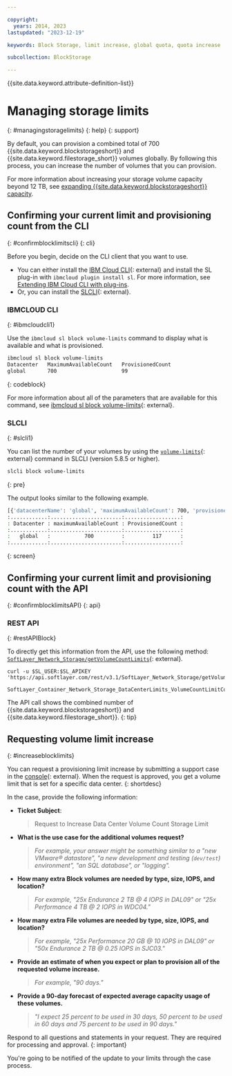 ```yaml
---

copyright:
  years: 2014, 2023
lastupdated: "2023-12-19"

keywords: Block Storage, limit increase, global quota, quota increase

subcollection: BlockStorage

---
```

{{site.data.keyword.attribute-definition-list}}

# Managing storage limits
{: #managingstoragelimits}
{: help}
{: support}

By default, you can provision a combined total of 700 {{site.data.keyword.blockstorageshort}} and {{site.data.keyword.filestorage_short}} volumes globally. By following this process, you can increase the number of volumes that you can provision.

For more information about increasing your storage volume capacity beyond 12 TB, see [expanding {{site.data.keyword.blockstorageshort}} capacity](/docs/BlockStorage?topic=BlockStorage-expandingcapacity#increasecapacityover12TB).

## Confirming your current limit and provisioning count from the CLI
{: #confirmblocklimitscli}
{: cli}

Before you begin, decide on the CLI client that you want to use.

* You can either install the [IBM Cloud CLI](/docs/cli){: external} and install the SL plug-in with `ibmcloud plugin install sl`. For more information, see [Extending IBM Cloud CLI with plug-ins](/docs/cli?topic=cli-plug-ins).
* Or, you can install the [SLCLI](https://softlayer-python.readthedocs.io/en/latest/cli/){: external}.

### IBMCLOUD CLI
{: #ibmcloudcli1}

Use the `ibmcloud sl block volume-limits` command to display what is available and what is provisioned.

```sh
ibmcloud sl block volume-limits
Datacenter   MaximumAvailableCount   ProvisionedCount
global       700                     99
```
{: codeblock}

For more information about all of the parameters that are available for this command, see [ibmcloud sl block volume-limits](/docs/cli?topic=cli-sl-block-storage#sl_block_volume_limits){: external}.

### SLCLI
{: #slcli1}

You can list the number of your volumes by using the [`volume-limits`](https://softlayer-python.readthedocs.io/en/latest/cli/block/#block-volume-limits){: external} command in SLCLI (version 5.8.5 or higher).
```sh
slcli block volume-limits
```
{: pre}

The output looks similar to the following example.
```sh
[{'datacenterName': 'global', 'maximumAvailableCount': 700, 'provisioned Count':117}]
:............:.......................:..................:
: Datacenter : maximumAvailableCount : ProvisionedCount :
:............:.......................:..................:
:   global   :           700         :         117      :
:............:.......................:..................:
```
{: screen}

## Confirming your current limit and provisioning count with the API
{: #confirmblocklimitsAPI}
{: api}

### REST API
{: #restAPIBlock}

To directly get this information from the API, use the following method: [`SoftLayer_Network_Storage/getVolumeCountLimits`](https://sldn.softlayer.com/reference/services/SoftLayer_Network_Storage/getVolumeCountLimits/){: external}.

```curl
curl -u $SL_USER:$SL_APIKEY 'https://api.softlayer.com/rest/v3.1/SoftLayer_Network_Storage/getVolumeCountLimits.json'

SoftLayer_Container_Network_Storage_DataCenterLimits_VolumeCountLimitContainer[{"datacenterName":"global","maximumAvailableCount":700,"provisionedCount":99}]
```

The API call shows the combined number of {{site.data.keyword.blockstorageshort}} and {{site.data.keyword.filestorage_short}}.
{: tip}

## Requesting volume limit increase
{: #increaseblocklimits}

You can request a provisioning limit increase by submitting a support case in the [console](/unifiedsupport/cases/add){: external}. When the request is approved, you get a volume limit that is set for a specific data center.
{: shortdesc}

In the case, provide the following information:

- **Ticket Subject**: 
   > Request to Increase Data Center Volume Count Storage Limit

- **What is the use case for the additional volumes request?**
   >*For example, your answer might be something similar to a "new VMware&reg; datastore", "a new development and testing (`dev/test`) environment", "an SQL database", or "logging".*

- **How many extra Block volumes are needed by type, size, IOPS, and location?**
   >*For example, "25x Endurance 2 TB @ 4 IOPS in DAL09" or "25x Performance 4 TB @ 2 IOPS in WDC04."*

- **How many extra File volumes are needed by type, size, IOPS, and location?**
   >*For example, "25x Performance 20 GB @ 10 IOPS in DAL09" or "50x Endurance 2 TB @ 0.25 IOPS in SJC03."*

- **Provide an estimate of when you expect or plan to provision all of the requested volume increase.**
   >*For example, "90 days."*

- **Provide a 90-day forecast of expected average capacity usage of these volumes.**
   >*"I expect 25 percent to be used in 30 days, 50 percent to be used in 60 days and 75 percent to be used in 90 days."*

Respond to all questions and statements in your request. They are required for processing and approval.
{: important}

You're going to be notified of the update to your limits through the case process.
